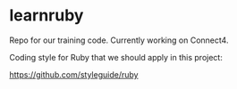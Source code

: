 learnruby
=========

Repo for our training code. Currently working on Connect4.

Coding style for Ruby that we should apply in this project:

https://github.com/styleguide/ruby
